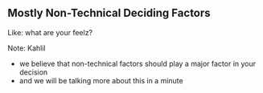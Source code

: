 ##  Mostly Non-Technical Deciding Factors

Like: what are your feelz?

Note:
Kahlil

- we believe that non-technical factors should play a major factor in your decision
- and we will be talking more about this in a minute
